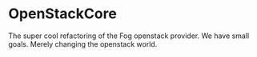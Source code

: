 OpenStackCore
===============

The super cool refactoring of the Fog openstack provider.   We have small goals.  Merely changing the openstack world.
